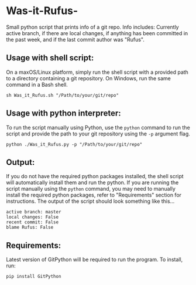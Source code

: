 # Was-it-Rufus-
Small python script that prints info of a git repo. Info includes: Currently active branch, if there are local changes, if anything has been committed in the past week, and if the last commit author was "Rufus".

## Usage with shell script:
On a maxOS/Linux platform, simply run the shell script with a provided path to a directory containing a git repository. On Windows, run the same command in a Bash shell. 
```
sh Was_it_Rufus.sh "/Path/to/your/git/repo"
```

## Usage with python interpreter:
To run the script manually using Python, use the ```python``` command to run the script and provide the path to your git repository using the ```-p``` argument flag.
```
python ./Was_it_Rufus.py -p "/Path/to/your/git/repo"
```

## Output:
If you do not have the required python packages installed, the shell script will automatically install them and run the python. If you are running the script manually using the ```python``` command, you may need to manually install the required python packages, refer to "Requirements" section for instructions.
The output of the script should look something like this... 
```
active branch: master
local changes: False
recent commit: False
blame Rufus: False
```

## Requirements:
Latest version of GitPython will be required to run the program. To install, run:
```
pip install GitPython
```
